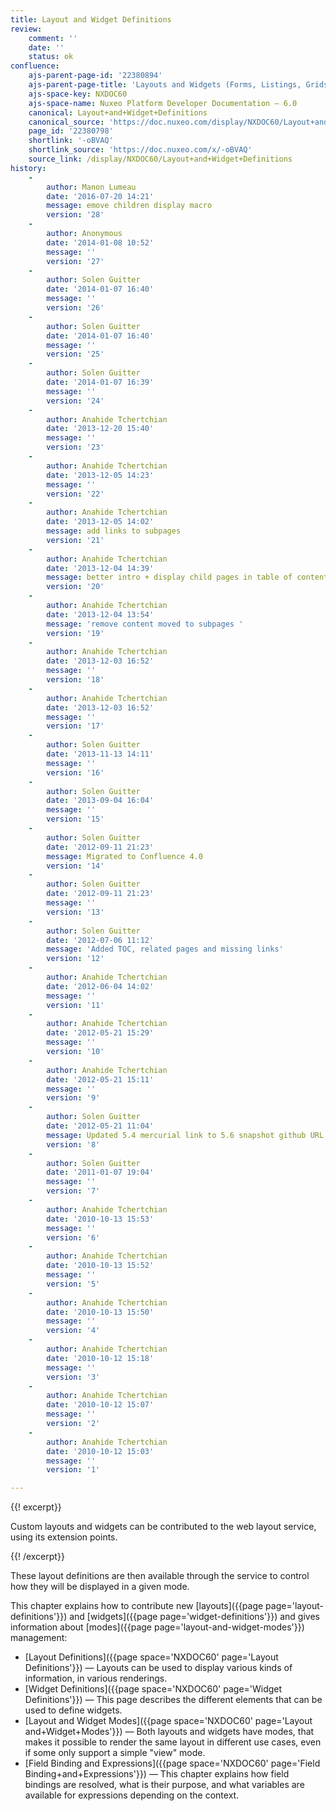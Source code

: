 ```yaml
---
title: Layout and Widget Definitions
review:
    comment: ''
    date: ''
    status: ok
confluence:
    ajs-parent-page-id: '22380894'
    ajs-parent-page-title: 'Layouts and Widgets (Forms, Listings, Grids)'
    ajs-space-key: NXDOC60
    ajs-space-name: Nuxeo Platform Developer Documentation — 6.0
    canonical: Layout+and+Widget+Definitions
    canonical_source: 'https://doc.nuxeo.com/display/NXDOC60/Layout+and+Widget+Definitions'
    page_id: '22380798'
    shortlink: '-oBVAQ'
    shortlink_source: 'https://doc.nuxeo.com/x/-oBVAQ'
    source_link: /display/NXDOC60/Layout+and+Widget+Definitions
history:
    - 
        author: Manon Lumeau
        date: '2016-07-20 14:21'
        message: emove children display macro
        version: '28'
    - 
        author: Anonymous
        date: '2014-01-08 10:52'
        message: ''
        version: '27'
    - 
        author: Solen Guitter
        date: '2014-01-07 16:40'
        message: ''
        version: '26'
    - 
        author: Solen Guitter
        date: '2014-01-07 16:40'
        message: ''
        version: '25'
    - 
        author: Solen Guitter
        date: '2014-01-07 16:39'
        message: ''
        version: '24'
    - 
        author: Anahide Tchertchian
        date: '2013-12-20 15:40'
        message: ''
        version: '23'
    - 
        author: Anahide Tchertchian
        date: '2013-12-05 14:23'
        message: ''
        version: '22'
    - 
        author: Anahide Tchertchian
        date: '2013-12-05 14:02'
        message: add links to subpages
        version: '21'
    - 
        author: Anahide Tchertchian
        date: '2013-12-04 14:39'
        message: better intro + display child pages in table of contents
        version: '20'
    - 
        author: Anahide Tchertchian
        date: '2013-12-04 13:54'
        message: 'remove content moved to subpages '
        version: '19'
    - 
        author: Anahide Tchertchian
        date: '2013-12-03 16:52'
        message: ''
        version: '18'
    - 
        author: Anahide Tchertchian
        date: '2013-12-03 16:52'
        message: ''
        version: '17'
    - 
        author: Solen Guitter
        date: '2013-11-13 14:11'
        message: ''
        version: '16'
    - 
        author: Solen Guitter
        date: '2013-09-04 16:04'
        message: ''
        version: '15'
    - 
        author: Solen Guitter
        date: '2012-09-11 21:23'
        message: Migrated to Confluence 4.0
        version: '14'
    - 
        author: Solen Guitter
        date: '2012-09-11 21:23'
        message: ''
        version: '13'
    - 
        author: Solen Guitter
        date: '2012-07-06 11:12'
        message: 'Added TOC, related pages and missing links'
        version: '12'
    - 
        author: Anahide Tchertchian
        date: '2012-06-04 14:02'
        message: ''
        version: '11'
    - 
        author: Anahide Tchertchian
        date: '2012-05-21 15:29'
        message: ''
        version: '10'
    - 
        author: Anahide Tchertchian
        date: '2012-05-21 15:11'
        message: ''
        version: '9'
    - 
        author: Solen Guitter
        date: '2012-05-21 11:04'
        message: Updated 5.4 mercurial link to 5.6 snapshot github URL
        version: '8'
    - 
        author: Solen Guitter
        date: '2011-01-07 19:04'
        message: ''
        version: '7'
    - 
        author: Anahide Tchertchian
        date: '2010-10-13 15:53'
        message: ''
        version: '6'
    - 
        author: Anahide Tchertchian
        date: '2010-10-13 15:52'
        message: ''
        version: '5'
    - 
        author: Anahide Tchertchian
        date: '2010-10-13 15:50'
        message: ''
        version: '4'
    - 
        author: Anahide Tchertchian
        date: '2010-10-12 15:18'
        message: ''
        version: '3'
    - 
        author: Anahide Tchertchian
        date: '2010-10-12 15:07'
        message: ''
        version: '2'
    - 
        author: Anahide Tchertchian
        date: '2010-10-12 15:03'
        message: ''
        version: '1'

---
```

{{! excerpt}}

Custom layouts and widgets can be contributed to the web layout service, using its extension points.

{{! /excerpt}}

These layout definitions are then available through the service to control how they will be displayed in a given mode.

This chapter explains how to contribute new [layouts]({{page page='layout-definitions'}}) and [widgets]({{page page='widget-definitions'}}) and gives information about [modes]({{page page='layout-and-widget-modes'}}) management:

*   [Layout Definitions]({{page space='NXDOC60' page='Layout Definitions'}})&nbsp;&mdash;&nbsp;<span class="smalltext">Layouts can be used to display various kinds of information, in various renderings.&nbsp;</span>
*   [Widget Definitions]({{page space='NXDOC60' page='Widget Definitions'}})&nbsp;&mdash;&nbsp;<span class="smalltext">This page describes the different elements that can be used to define widgets.</span>
*   [Layout and Widget Modes]({{page space='NXDOC60' page='Layout and+Widget+Modes'}})&nbsp;&mdash;&nbsp;<span class="smalltext">Both layouts and widgets have modes, that makes it possible to render the same layout in different use cases, even if some only support a simple "view" mode.</span>
*   [Field Binding and Expressions]({{page space='NXDOC60' page='Field Binding+and+Expressions'}})&nbsp;&mdash;&nbsp;<span class="smalltext">This chapter explains how field bindings are resolved, what is their purpose, and what variables are available for expressions depending on the context.</span>